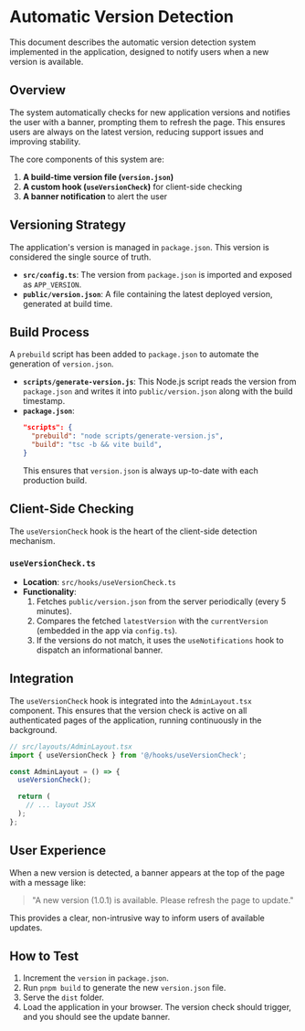 # Automatic Version Detection

This document describes the automatic version detection system implemented in the application, designed to notify users when a new version is available.

## Overview

The system automatically checks for new application versions and notifies the user with a banner, prompting them to refresh the page. This ensures users are always on the latest version, reducing support issues and improving stability.

The core components of this system are:
1.  **A build-time version file (`version.json`)**
2.  **A custom hook (`useVersionCheck`)** for client-side checking
3.  **A banner notification** to alert the user

## Versioning Strategy

The application's version is managed in `package.json`. This version is considered the single source of truth.

-   **`src/config.ts`**: The version from `package.json` is imported and exposed as `APP_VERSION`.
-   **`public/version.json`**: A file containing the latest deployed version, generated at build time.

## Build Process

A `prebuild` script has been added to `package.json` to automate the generation of `version.json`.

-   **`scripts/generate-version.js`**: This Node.js script reads the version from `package.json` and writes it into `public/version.json` along with the build timestamp.
-   **`package.json`**:
    ```json
    "scripts": {
      "prebuild": "node scripts/generate-version.js",
      "build": "tsc -b && vite build",
    }
    ```
    This ensures that `version.json` is always up-to-date with each production build.

## Client-Side Checking

The `useVersionCheck` hook is the heart of the client-side detection mechanism.

### `useVersionCheck.ts`
- **Location**: `src/hooks/useVersionCheck.ts`
- **Functionality**:
    1.  Fetches `public/version.json` from the server periodically (every 5 minutes).
    2.  Compares the fetched `latestVersion` with the `currentVersion` (embedded in the app via `config.ts`).
    3.  If the versions do not match, it uses the `useNotifications` hook to dispatch an informational banner.

## Integration

The `useVersionCheck` hook is integrated into the `AdminLayout.tsx` component. This ensures that the version check is active on all authenticated pages of the application, running continuously in the background.

```javascript
// src/layouts/AdminLayout.tsx
import { useVersionCheck } from '@/hooks/useVersionCheck';

const AdminLayout = () => {
  useVersionCheck();

  return (
    // ... layout JSX
  );
};
```

## User Experience

When a new version is detected, a banner appears at the top of the page with a message like:
> "A new version (1.0.1) is available. Please refresh the page to update."

This provides a clear, non-intrusive way to inform users of available updates.

## How to Test

1.  Increment the `version` in `package.json`.
2.  Run `pnpm build` to generate the new `version.json` file.
3.  Serve the `dist` folder.
4.  Load the application in your browser. The version check should trigger, and you should see the update banner. 